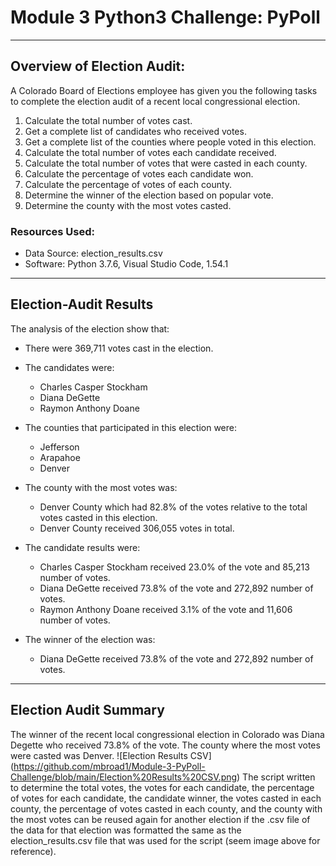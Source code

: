 # Module 3 Python3 Challenge: PyPoll
---
## Overview of Election Audit:
A Colorado Board of Elections employee has given you the following tasks to complete the election audit of a recent local congressional election.

1. Calculate the total number of votes cast.
2. Get a complete list of candidates who received votes.
3. Get a complete list of the counties where people voted in this election.
4. Calculate the total number of votes each candidate received.
5. Calculate the total number of votes that were casted in each county.
6. Calculate the percentage of votes each candidate won.
7. Calculate the percentage of votes of each county.
8. Determine the winner of the election based on popular vote.
9. Determine the county with the most votes casted.

### Resources Used:
- Data Source: election_results.csv
- Software: Python 3.7.6, Visual Studio Code, 1.54.1
---

## Election-Audit Results
The analysis of the election show that:

- There were 369,711 votes cast in the election.

- The candidates were:
  - Charles Casper Stockham
  - Diana DeGette
  - Raymon Anthony Doane

- The counties that participated in this election were:
  - Jefferson
  - Arapahoe
  - Denver

- The county with the most votes was:
  - Denver County which had 82.8% of the votes relative to the total votes casted in this election.
  - Denver County received 306,055 votes in total.  

- The candidate results were:
  - Charles Casper Stockham received 23.0% of the vote and 85,213 number of votes.
  - Diana DeGette received 73.8% of the vote and 272,892 number of votes. 
  - Raymon Anthony Doane received 3.1% of the vote and 11,606 number of votes.
  
- The winner of the election was:
  - Diana DeGette received 73.8% of the vote and 272,892 number of votes. 
---

## Election Audit Summary
The winner of the recent local congressional election in Colorado was Diana Degette who received 73.8% of the vote. The county where the most votes were casted was Denver.
![Election Results CSV] (https://github.com/mbroad1/Module-3-PyPoll-Challenge/blob/main/Election%20Results%20CSV.png)
The script written to determine the total votes, the votes for each candidate, the percentage of votes for each candidate, the candidate winner, the votes casted in each county, the percentage of votes casted in each county, and the county with the most votes can be reused again for another election if the .csv file of the data for that election was formatted the same as the election_results.csv file that was used for the script (seem image above for reference).
